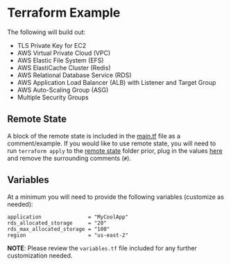 # Terraform Example
The following will build out:

* TLS Private Key for EC2
* AWS Virtual Private Cloud (VPC)
* AWS Elastic File System (EFS)
* AWS ElastiCache Cluster (Redis)
* AWS Relational Database Service (RDS)
* AWS Application Load Balancer (ALB) with Listener and Target Group
* AWS Auto-Scaling Group (ASG)
* Multiple Security Groups

## Remote State
A block of the remote state is included in the [main.tf](main.tf:#L26) file as a comment/example. If you would like to use remote state, you will need to run `terraform apply` to the [remote state](../../remote-state) folder prior, plug in the values [here](main.tf#L26) and remove the surrounding comments (`#`).

## Variables
At a minimum you will need to provide the following variables (customize as needed):
```text
application               = "MyCoolApp"
rds_allocated_storage     = "20"
rds_max_allocated_storage = "100"
region                    = "us-east-2"
```

**NOTE**: Please review the `variables.tf` file included for any further customization needed.
